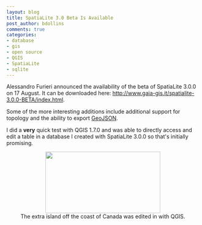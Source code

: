 ```yaml
---
layout: blog
title: SpatiaLite 3.0 Beta Is Available
post_author: bdollins
comments: true
categories:
- database
- gis
- open source
- QGIS
- SpatiaLite
- sqlite
---
```


Alessandro Furieri announced the availability of the beta of SpatiaLite 3.0.0 on 17 August. It can be downloaded here: <a href="http://www.gaia-gis.it/spatialite-3.0.0-BETA/index.html">http://www.gaia-gis.it/spatialite-3.0.0-BETA/index.html</a>.

Some of the more interesting additions include additional support for topology and the ability to export <a href="http://geojson.org">GeoJSON</a>.

I did a <strong>very</strong> quick test with QGIS 1.7.0 and was able to directly access and edit a table in a database I created with SpatiaLite 3.0.0 so that's initially promising. 

<div style="text-align:center;"><a href="http://geobabble.files.wordpress.com/2011/08/qgis_spatiallite3.png"><img alt="" height="160" src="http://geobabble.files.wordpress.com/2011/08/qgis_spatiallite3.png?w=300" title="Accessing SpatiaLite 3.0.0 in QGIS" width="300" /></a><div style="text-align:center;font-size: 14px;">The extra island off the coast of Canada was edited in with QGIS.<br/><br/></div></div>